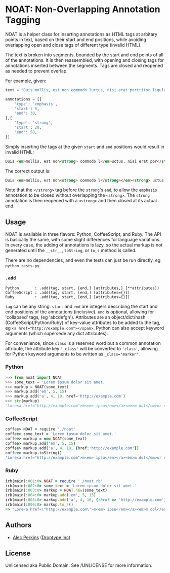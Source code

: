 # NOAT: Non-Overlapping Annotation Tagging

NOAT is a helper class for inserting annotations as HTML tags at arbitary points in text, based on their start and end positions, while avoiding overlapping open and close tags of different type (invalid HTML).

The text is broken into segments, bounded by the start and end points of all of the annotations. It is then reassembled, with opening and closing tags for annotations inserted between the segments. Tags are closed and reopened as needed to prevent overlap.

For example, given:

```python
text = "Duis mollis, est non commodo luctus, nisi erat porttitor ligula, eget lacinia odio sem nec elit."

annotations = [{
    'type': 'emphasis',
    'start': 5,
    'end': 30,
},{
    'type': 'strong',
    'start': 20,
    'end': 50,
}]
```

Simply inserting the tags at the given `start` and `end` positions would result in invalid HTML:

```html
Duis <em>mollis, est non<strong> commodo l</em>uctus, nisi erat por</strong>ttitor ligula, eget lacinia odio sem nec elit.
```

The correct output is:

```html
Duis <em>mollis, est non<strong> commodo l</strong></em><strong> uctus, nisi erat por</strong>ttitor ligula, eget lacinia odio sem nec elit.
```

Note that the `</strong>` tag before the `strong`'s `end`, to allow the `emphasis` annotation to be closed without overlapping the `<strong>`. The `strong` annotation is then reopened with a `<strong>` and then closed at its actual end.



## Usage

NOAT is available in three flavors: Python, CoffeeScript, and Ruby. The API is basically the same, with some slight differences for language variations. In every case, the adding of annotations is lazy, so the actual markup is not generated until the `__str__`, `toString`, or `to_s` method is called.

There are no dependencies, and even the tests can just be run directly, eg `python tests.py`.

### `.add`

    Python       : .add(tag, start, [end,] [attributes,] [**attributes])
    CoffeeScript : .add(tag, start, [end,] [attributes={}])
    Ruby         : .add(tag, start, [end,] [attributes={}])

`tag` can be any string. `start` and `end` are integers describing the start and end positions of the annotations (inclusive). `end` is optional, allowing for 'collapsed' tags, (eg 'abcd<span><span>efgh'). Attributes are an object/dict/hash (CoffeeScript/Python/Ruby) of key-value attributes to be added to the tag, eg `<a href="http://example.com"></span>`. Python can also accept keyword arguments (which supersede any dict attributes).

For convenience, since `class` is a reserved word but a common annotation attribute, the attribute key `'_class'` will be converted to `'class'`, allowing for Python keyword arguments to be written as `_class="marker"`.

### Python

```python
>>> from noat import NOAT
>>> some_text = 'Lorem ipsum dolor sit amet.'
>>> markup = NOAT(some_text)
>>> markup.add('em', 5, 15)
>>> markup.add('a', 4, 10, href='http://example.com')
>>> str(markup)
'Lore<a href="http://example.com">m<em> ipsu</em></a><em>m dol</em>or sit amet.'
```

### CoffeeScript

```coffeescript
coffee> NOAT = require './noat'
coffee> some_text = 'Lorem ipsum dolor sit amet.'
coffee> markup = new NOAT(some_text)
coffee> markup.add('em', 5, 15)
coffee> markup.add('a', 4, 10, {href:'http://example.com'})
coffee> markup.toString()
'Lore<a href="http://example.com">m<em> ipsu</em></a><em>m dol</em>or sit amet.'
```

### Ruby

```ruby
irb(main):001:0> NOAT = require './noat.rb'
irb(main):002:0> some_text = 'Lorem ipsum dolor sit amet.'
irb(main):003:0> markup = NOAT.new(some_text)
irb(main):004:0> markup.add('em', 5, 15)
irb(main):005:0> markup.add('a', 4, 10, {:href => 'http://example.com'})
irb(main):006:0> markup.to_s()
=> "Lore<a href=\"http://example.com\">m<em> ipsu</em></a><em>m dol</em>or sit amet."
```


## Authors

* [Alec Perkins](https://github.com/alecperkins) ([Droptype Inc](http://droptype.com))



## License

Unlicensed aka Public Domain. See /UNLICENSE for more information.


